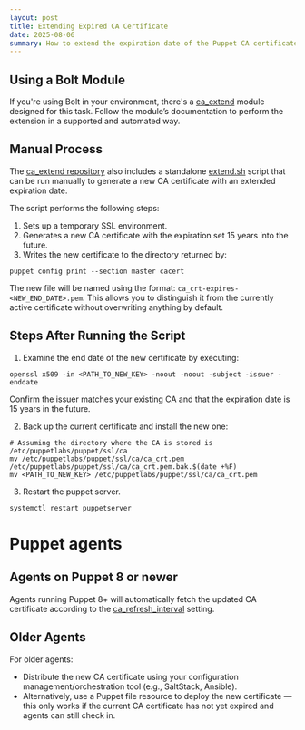 ```yaml
---
layout: post
title: Extending Expired CA Certificate
date: 2025-08-06
summary: How to extend the expiration date of the Puppet CA certificate
---
```


## Using a Bolt Module

If you're using Bolt in your environment, there's a [ca_extend](https://github.com/puppetlabs/ca_extend) module designed for this task. Follow the module’s documentation to perform the extension in a supported and automated way.

## Manual Process

The [ca_extend repository](https://github.com/puppetlabs/ca_extend) also includes a standalone [extend.sh](https://github.com/puppetlabs/ca_extend/blob/main/files/extend.sh) script that can be run manually to generate a new CA certificate with an extended expiration date.

The script performs the following steps:

1. Sets up a temporary SSL environment.
2. Generates a new CA certificate with the expiration set 15 years into the future.
3. Writes the new certificate to the directory returned by:
  ```
  puppet config print --section master cacert
  ```

The new file will be named using the format: `ca_crt-expires-<NEW_END_DATE>.pem`. This allows you to distinguish it from the currently active certificate without overwriting anything by default.

## Steps After Running the Script

1. Examine the end date of the new certificate by executing:

```
openssl x509 -in <PATH_TO_NEW_KEY> -noout -noout -subject -issuer -enddate
```

Confirm the issuer matches your existing CA and that the expiration date is 15 years in the future.

2. Back up the current certificate and install the new one:

```
# Assuming the directory where the CA is stored is /etc/puppetlabs/puppet/ssl/ca
mv /etc/puppetlabs/puppet/ssl/ca/ca_crt.pem /etc/puppetlabs/puppet/ssl/ca/ca_crt.pem.bak.$(date +%F)
mv <PATH_TO_NEW_KEY> /etc/puppetlabs/puppet/ssl/ca/ca_crt.pem
```
3. Restart the puppet server.
```
systemctl restart puppetserver
```

# Puppet agents

## Agents on Puppet 8 or newer
Agents running Puppet 8+ will automatically fetch the updated CA certificate according to the [ca_refresh_interval](https://help.puppet.com/core/current/Content/PuppetCore/Markdown/configuration.htm#ca_refresh_interval) setting.

## Older Agents

For older agents:

* Distribute the new CA certificate using your configuration management/orchestration tool (e.g., SaltStack, Ansible).
* Alternatively, use a Puppet file resource to deploy the new certificate — this only works if the current CA certificate has not yet expired and agents can still check in.
